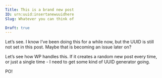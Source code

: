 ```yaml
---
Title: This is a brand new post
ID: urn:uuid:insertanewuuidhere
Slug: Whatever you can think of

Draft: true
---
```


Let’s see. I know I’ve been doing this for a while now, but the UUID is still not set in this post. Maybe that is becoming an issue later on?

Let’s see how WP handles this. If it creates a random new post every time, or just a single time - I need to get some kind of UUID generator going.

PO!